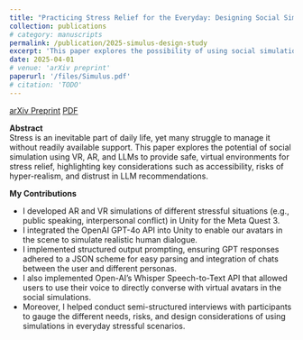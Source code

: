 ```yaml
---
title: "Practicing Stress Relief for the Everyday: Designing Social Simulation Using VR, AR, and LLMs"
collection: publications
# category: manuscripts
permalink: /publication/2025-simulus-design-study
excerpt: 'This paper explores the possibility of using social simulations as a safe, virtual environment to practice stress relief in everyday stressful situations.'
date: 2025-04-01
# venue: 'arXiv preprint'
paperurl: '/files/Simulus.pdf'
# citation: 'TODO'
---
```

[arXiv Preprint](https://arxiv.org/abs/2410.01672)
[PDF]('../files/Simulus.pdf')

**Abstract**  
Stress is an inevitable part of daily life, yet many struggle to manage it without readily available support. This paper explores the potential of social simulation using VR, AR, and LLMs to provide safe, virtual environments for stress relief, highlighting key considerations such as accessibility, risks of hyper-realism, and distrust in LLM recommendations.

**My Contributions**  
- I developed AR and VR simulations of different stressful situations (e.g., public speaking, interpersonal conflict) in Unity for the Meta Quest 3.
- I integrated the OpenAI GPT-4o API into Unity to enable our avatars in the scene to simulate realistic human dialogue.
- I implemented structured output prompting, ensuring GPT responses adhered to a JSON scheme for easy parsing and integration of chats between the user and different personas.
- I also implemented Open-AI’s Whisper Speech-to-Text API that allowed users to use their voice to directly converse with virtual avatars in the social simulations.
- Moreover, I helped conduct semi-structured interviews with participants to gauge the different needs, risks, and design considerations of using simulations in everyday stressful scenarios.


